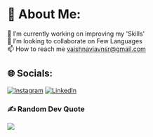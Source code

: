 # 💫 About Me:
🔭 I’m currently working on improving my 'Skills'<br>👯 I’m looking to collaborate on Few Languages<br>📫 How to reach me vaishnaviavnsr@gmail.com


## 🌐 Socials:
[![Instagram](https://img.shields.io/badge/Instagram-%23E4405F.svg?logo=Instagram&logoColor=white)](https://instagram.com/vyshhhhhnavi_) [![LinkedIn](https://img.shields.io/badge/LinkedIn-%230077B5.svg?logo=linkedin&logoColor=white)](www.linkedin.com/in/avvaruvvaishnavi) 

### ✍️ Random Dev Quote
![](https://quotes-github-readme.vercel.app/api?type=horizontal&theme=radical)
